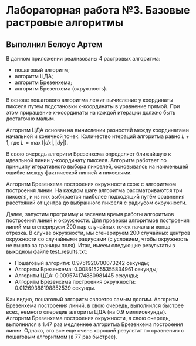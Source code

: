 # Лабораторная работа №3. Базовые растровые алгоритмы

## Выполнил Белоус Артем

В данном приложении реализованы 4 растровых алгоритма: 

- пошаговый алгоритм;
- алгоритм ЦДА;
- алгоритм Брезенхема;
- алгоритм Брезенхема (окружность).

В основе пошагового алгоритма лежит вычисление y координаты пикселя путем подстановки x-координаты в уравнение прямой. При этом приращение x-координаты на каждой итерации должно быть достаточно малым.

Алгоритм ЦДА основан на вычислении разностей между координатами начальной и конечной точек. Количество итераций алгоритма равно ${L + 1}$, где ${L = \max{(|dx|, |dy|)}}$.

В свою очередь алгоритм Брезенхема определяет ближайшую к идеальной линии y-координату пикселя. Алгоритм работает по принципу итеративного выбора пикселей, основываясь на наименьшей ошибке между фактической линией и пикселями.

Алгоритм Брезенхема построения окружности схож с алгоритмом построения линии. На каждом шаге алгоритма рассматриваются три пикселя, и из них выбирается наиболее подходящий путём сравнения расстояний от центра до выбранного пикселя с радиусом окружности.

Далее, запустим программу и засечем время работы алгоритмов построения линий и окружности.  Для проверки алгоритмов построения линий мы сгенерируем 200 пар случайных точек начала и конца отрезка. В случае окружности, мы сгенерируем 200 случайных центров окружности со случайными радиусами (с условием, чтобы окружность не вышла за границы поля). Итак, имеем следующие результаты в выходном файле test_results.txt:

- Пошаговый алгоритм:  0.9751920700073242 секунды;
- Алгоритм Брезенхема: 0.008615255355834961 секунды;
- Алгоритм ЦДА: 0.009574174880981445 секунды;
- Алгоритм Брезенхема построения окружности: 0.01269388198852539 секунды.

Как видно, пошаговый алгоритм является самым долгим. Алгоритм Брезенхема построения линий, в свою очередь, выполнился быстрее всех, немного опередив алгоритм ЦДА (на 0.9 миллисекунды). Алгоритм Брезенхема построения окружности, в свою очередь, выполнился в 1.47 раз медленнее алгоритма Брезенхема построения линии. Однако, это все еще очень хороший результат по сравнению с пошаговым алгоритмом (в 77 раз быстрее).